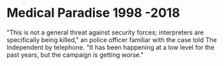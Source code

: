 # Medical Paradise 1998 -2018

"This is not a general threat against security forces; interpreters are specifically being killed," an police officer familiar with the case told The Independent by telephone. "It has been happening at a low level for the past years, but the campaign is getting worse."

